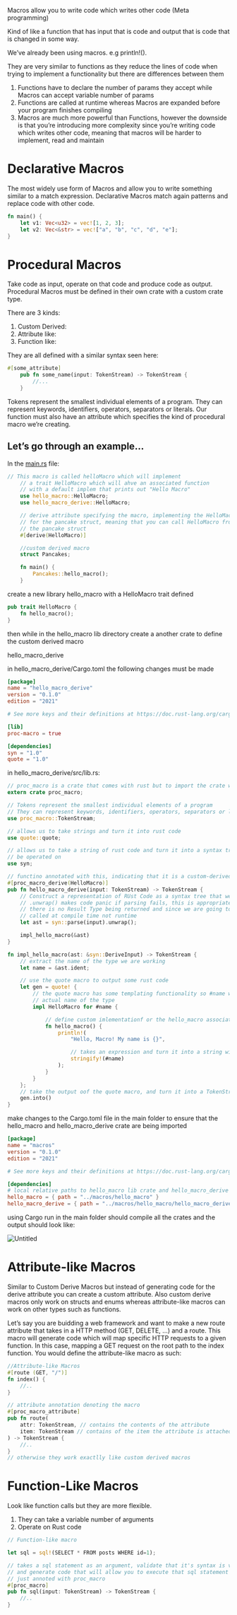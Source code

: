 Macros allow you to write code which writes other code (Meta programming)

Kind of like a function that has input that is code and output that is code that is changed in some way. 

We’ve already been using macros. e.g println!(). 

They are very similar to functions as they reduce the lines of code when trying to implement a functionality but there are differences between them

1. Functions have to declare the number of params they accept while Macros can accept variable number of params
2. Functions are called at runtime whereas Macros are expanded before your program finishes compiling
3. Macros are much more powerful than Functions, however the downside is that you’re introducing more complexity since you’re writing code which writes other code, meaning that macros will be harder to implement, read and maintain

# Declarative Macros

The most widely use form of Macros and allow you to write something similar to a match expression. Declarative Macros match again patterns and replace code with other code.

```rust
fn main() {
    let v1: Vec<u32> = vec![1, 2, 3];
    let v2: Vec<&str> = vec!["a", "b", "c", "d", "e"];
}
```

# Procedural Macros

Take code as input, operate on that code and produce code as output. Procedural Macros must be defined in their own crate with a custom crate type.

There are 3 kinds:

1. Custom Derived:
2. Attribute like:
3. Function like:

They are all defined with a similar syntax seen here:

```rust
#[some_attribute]
    pub fn some_name(input: TokenStream) -> TokenStream {
        //...
    }
```

Tokens represent the smallest individual elements of a program. They can represent keywords, identifiers, operators, separators or literals. Our function must also have an attribute which specifies the kind of procedural macro we’re creating.

## Let’s go through an example…

In the [main.rs](http://main.rs) file:

```rust
// This macro is called helloMacro which will implement
    // a trait HelloMacro which will ahve an associated function
    // with a default implem that prints out "Hello Macro"
    use hello_macro::HelloMacro;
    use hello_macro_derive::HelloMacro;

    // derive attribute specifying the macro, implementing the HelloMacro trait
    // for the pancake struct, meaning that you can call HelloMacro from 
    // the pancake struct
    #[derive(HelloMacro)]

    //custom derived macro
    struct Pancakes;

    fn main() {
        Pancakes::hello_macro();
    }
```

create a new library hello_macro with a HelloMacro trait defined

```rust
pub trait HelloMacro {
    fn hello_macro();
}
```

then while in the hello_macro lib directory create a another crate to define the custom derived macro

hello_macro_derive

in hello_macro_derive/Cargo.toml the following changes must be made

```toml
[package]
name = "hello_macro_derive"
version = "0.1.0"
edition = "2021"

# See more keys and their definitions at https://doc.rust-lang.org/cargo/reference/manifest.html

[lib]
proc-macro = true

[dependencies]
syn = "1.0"
quote = "1.0"
```

in hello_macro_derive/src/lib.rs:

```rust
// proc_macro is a crate that comes with rust but to import the crate we need to write extern crate
extern crate proc_macro;

// Tokens represent the smallest individual elements of a program
// They can represent keywords, identifiers, operators, separators or literals
use proc_macro::TokenStream;

// allows us to take strings and turn it into rust code
use quote::quote;

// allows us to take a string of rust code and turn it into a syntax tree structure that can
// be operated on
use syn;

// functino annotated with this, indicating that it is a custom-derived macro with the name HelloMacro
#[proc_macro_derive(HelloMacro)]
pub fn hello_macro_derive(input: TokenStream) -> TokenStream {
    // Construct a representation of RUst Code as a syntax tree that we can manipulate
    // .unwrap() makes code panic if parsing fails, this is appropriate since
    // there is no Result Type being returned and since we are going to be  
    // called at compile time not runtime
    let ast = syn::parse(input).unwrap();

    impl_hello_macro(&ast)
}

fn impl_hello_macro(ast: &syn::DeriveInput) -> TokenStream {
    // extract the name of the type we are working
    let name = &ast.ident;

    // use the quote macro to output some rust code
    let gen = quote! {
        // the quote macro has some templating functionality so #name will be replaced with the
        // actual name of the type
        impl HelloMacro for #name {

            // define custom imlementationf or the hello_macro associated function
            fn hello_macro() {
                println!(
                    "Hello, Macro! My name is {}",

                    // takes an expression and turn it into a string without evaluating it.
                    stringify!(#name)
                );
            }
        }
    };
    // take the output oof the quote macro, and turn it into a TokenStream by calling .into()
    gen.into()
}
```

make changes to the Cargo.toml file in the main folder to ensure that the hello_macro and hello_macro_derive crate are being imported

```toml
[package]
name = "macros"
version = "0.1.0"
edition = "2021"

# See more keys and their definitions at https://doc.rust-lang.org/cargo/reference/manifest.html

[dependencies]
# local relative paths to hello_macro lib crate and hello_macro_derive proc-macro crate
hello_macro = { path = "../macros/hello_macro" }
hello_macro_derive = { path = "../macros/hello_macro/hello_macro_derive" }
```

using Cargo run in the main folder should compile all the crates and the output should look like:

![Untitled](https://s3-us-west-2.amazonaws.com/secure.notion-static.com/ace70280-4fbb-40df-bb74-7a8b926f8679/Untitled.png)

# Attribute-like Macros

Similar to Custom Derive Macros but instead of generating code for the derive attribute you can create a custom attribute. Also custom derive macros only work on structs and enums whereas attribute-like macros can work on other  types such as functions.

Let’s say you are buidding a web framework and want to make a new route attribute that takes in a HTTP method (GET, DELETE, …) and a route. This macro will generate code which will map specific HTTP requests to a given function. In this case, mapping a GET request on the root path to the index function. You would define the attribute-like macro as such:

```rust
//Attribute-like Macros
#[route (GET, "/")]
fn index() {
    //..
}

// attribute annotation denoting the macro
#[proc_macro_attribute]
pub fn route(
    attr: TokenStream, // contains the contents of the attribute
    item: TokenStream // contains of the item the attribute is attached to 
) -> TokenStream {
    //..
}
// otherwise they work exactlly like custom derived macros
```

# Function-Like Macros

Look like function calls but they are more flexible.

1. They can take a variable number of arguments
2. Operate on Rust code

```rust
// Function-like macro

let sql = sql!(SELECT * FROM posts WHERE id=1);

// takes a sql statement as an argument, validate that it's syntax is valid
// and generate code that will allow you to execute that sql statement
// just annoted with proc_macro
#[proc_macro]
pub fn sql(input: TokenStream) -> TokenStream {
    //..
}
```